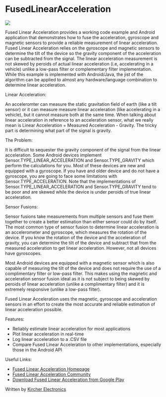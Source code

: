 FusedLinearAcceleration
=======================

![](http://www.kircherelectronics.com/bundles/keweb/css/images/fused_linear_acceleration_phone_graphic.png?raw=true)

Fused Linear Acceleration provides a working code example and Android application that demonstrates how to fuse the acceleration, gyroscope and magnetic sensors to provide a reliable measurement of linear acceleration. Fused Linear Acceleration relies on the gyroscope and magnetic sensors to determine the tilt of the device so the gravity component of the acceleration can be subtracted from the signal. The linear acceleration measurement is not skewed by peroids of actual linear acceleration (i.e, accelerating in a vehicle) unlike a low-pass filter or complementary filter implementation. While this example is implemented with Android/Java, the jist of the algorithm can be applied to almost any hardware/language combination to determine linear acceleration.

Linear Acceleration:

An acceleromter can measure the static gravitation field of earth (like a tilt sensor) or it can measure measure linear acceleration (like accelerating in a vehicle), but it cannot measure both at the same time. When talking about linear acceleration in reference to an acceleration sensor, what we really mean is Linear Acceleration = Measured Acceleration - Gravity. The tricky part is determining what part of the signal is gravity.

The Problem:

It is difficult to sequester the gravity component of the signal from the linear acceleration. Some Android devices implement Sensor.TYPE_LINEAR_ACCELERATION and Sensor.TYPE_GRAVITY which perform the calculations for you. Most of these devices are new and equipped with a gyroscope. If you have and older device and do not have a gyroscope, you are going to face some limitations with Sensor.TYPE_ACCELERATION. Note that the implementations of Sensor.TYPE_LINEAR_ACCELERATION and Sensor.TYPE_GRAVITY tend to be poor and are skewed while the device is under peroids of true linear acceleration.

Sensor Fusions:

Sensor fusions take measurements from multiple sensors and fuse them together to create a better estimation than either sensor could do by itself. The most common type of sensor fusion to determine linear acceleration is an accelerometer and gyroscope, which measures the rotation of the device. If you know the rotation of the device and the acceleration of gravity, you can determine the tilt of the device and subtract that from the measured acceleration to get linear acceleration. However, not all devices have gyroscopes.

Most Android devices are equipped with a magnetic sensor which is also capable of measuring the tilt of the device and does not require the use of a complimentary filter or low-pass filter. This makes using the magnetic and acceleration sensor fusion ideal as it is not subject to being skewed by peroids of linear acceleration (unlike a complimentary filter) and it is extremely responsive (unlike a low-pass filter).

Fused Linear Acceleration uses the magnetic, gyroscope and acceleration sensors in an effort to create the most accurate and reliable estimation of linear acceleration possible.

Features:
* Reliably estimate linear acceleration for most applications
* Plot linear acceleration in real-time
* Log linear acceleration to a .CSV file
* Compare Fused Linear Acceleration to other implementations, especially those in the Android API

Useful Links:

* [Fused Linear Acceleration Homepage](http://www.kircherelectronics.com/fusedlinearacceleration/fusedlinearacceleration)
* [Fused Linear Acceleration Community](http://kircherelectronics.com/forum/viewforum.php?f=10)
* [Download Fused Linear Acceleration from Google Play](https://play.google.com/store/apps/details?id=com.kircherelectronics.fusedlinearacceleration)

Written by [Kircher Electronics](https://www.kircherelectronics.com)




